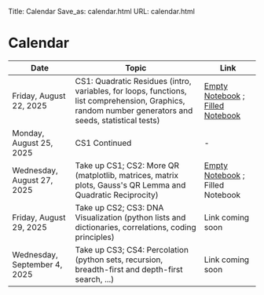 Title: Calendar
Save_as: calendar.html
URL: calendar.html

# Calendar

| Date                     | Topic                                    | Link |
|--------------------------|------------------------------------------|------|
| Friday, August 22, 2025  | CS1: Quadratic Residues (intro, variables, for loops, functions, list comprehension, Graphics, random number generators and seeds, statistical tests)  | [Empty Notebook](static/notebooks/CS01-LegendreSymbols-Empty.ipynb) ; [Filled Notebook](static/notebooks/CS01-LegendreSymbols-Empty.ipynb) |
| Monday, August 25, 2025  | CS1 Continued                       | -
| Wednesday, August 27, 2025 | Take up CS1; CS2: More QR (matplotlib, matrices, matrix plots, Gauss's QR Lemma and Quadratic Reciprocity)   | [Empty Notebook](static/notebooks/CS02-MoreQR.ipynb) ; Filled Notebook |
| Friday, August 29, 2025  | Take up CS2; CS3:  DNA Visualization (python lists and dictionaries, correlations, coding principles)    | Link coming soon |
| Wednesday, September 4, 2025 | Take up CS3; CS4:  Percolation (python sets, recursion, breadth-first and depth-first search, ...)                                      | Link coming soon |
